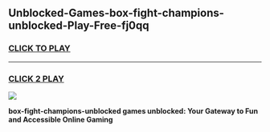 
## Unblocked-Games-box-fight-champions-unblocked-Play-Free-fj0qq
<h3>
<a href="https://premium76.site?title=box-fight-champions-unblocked&ref=20M">CLICK TO PLAY</a></h3>
<hr>

<h3>
<a href="https://premium76.site?title=box-fight-champions-unblocked&ref=20M">CLICK 2 PLAY</a>
  
</h3>

<a href="https://premium76.site?title=box-fight-champions-unblocked&ref=19M"><img src="https://clearcache.store/games.png"></a>


**box-fight-champions-unblocked games unblocked: Your Gateway to Fun and Accessible Online Gaming**
